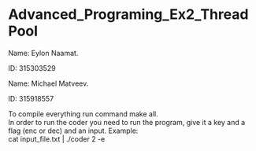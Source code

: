 # Advanced_Programing_Ex2_ThreadPool

Name: Eylon Naamat.</br>

ID: 315303529</br>

Name: Michael Matveev.</br>

ID: 315918557</br>

To compile everything run command make all.</br>
In order to run the coder you need to run the program, give it a key and a flag (enc or dec) and an input. Example:</br>
cat input_file.txt | ./coder 2 -e

